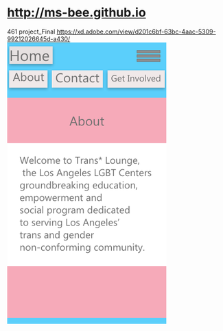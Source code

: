# http://ms-bee.github.io
461 project_Final
https://xd.adobe.com/view/d201c6bf-63bc-4aac-5309-99212026645d-a430/
<img src="https://raw.githubusercontent.com/ms-bee/ms-bee.github.io/master/Screen%20Shot%202018-12-17%20at%203.03.47%20AM.png">
